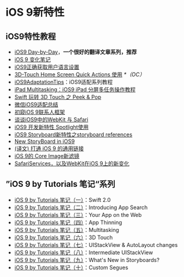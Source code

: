 # iOS 9新特性
## iOS9特性教程
- [iOS9 Day-by-Day][1]，**一个很好的翻译文章系列，推荐**
- [iOS 9 变化笔记][2]
- [iOS9正确获取用户语言设置][3]
- [3D-Touch Home Screen Quick Actions 使用][4] _\*（OC）_
- [iOS9AdaptationTips][5]：iOS9适配系列教程
- [iPad Multitasking：iOS9 iPad 分屏多任务操作教程][6]
- [Swift 玩转 3D Touch 之 Peek & Pop][7]
- [微信iOS9适配总结][8]
- [初窥iOS 9联系人框架][9]
- [谈谈iOS9中的WebKit 与 Safari][10]
- [iOS9 开发新特性 Spotlight使用][11]
- [iOS9 Storyboard新特性之storyboard references][12]
- [New StoryBoard in iOS9][13]
- [(译文) 打通 iOS 9 的通用链接][14]
- [iOS 9的 Core Image新滤镜][15]
- [SafariServices，以及WebKit在iOS 9上的新变化][16]

## ”iOS 9 by Tutorials 笔记“系列
- [iOS 9 by Tutorials 笔记（一）][17]：Swift 2.0
- [iOS 9 by Tutorials 笔记（二）][18]：Introducing App Search
- [iOS 9 by Tutorials 笔记（三）][19]：Your App on the Web
- [iOS 9 by Tutorials 笔记（四）][20]：App Thinning
- [iOS 9 by Tutorials 笔记（五）][21]：Multitasking
- [iOS 9 by Tutorials 笔记（六）][22]：3D Touch
- [iOS 9 by Tutorials 笔记（七）][23]：UIStackView & AutoLayout changes 
- [iOS 9 by Tutorials 笔记（八）][24]：Intermediate UIStackView
- [iOS 9 by Tutorials 笔记（九）][25]：What's New in Storyboards?
- [iOS 9 by Tutorials 笔记（十）][26]：Custom Segues

[1]:	http://www.jianshu.com/p/3768b9c65974
[2]:	http://segmentfault.com/a/1190000003794595
[3]:	http://blog.yourtion.com/get-current-language-on-ios9.html
[4]:	http://www.cnblogs.com/wb145230/p/4936596.html "3D-Touch Home Screen Quick Actions 使用"
[5]:	https://github.com/ChenYilong/iOS9AdaptationTips "iOS9AdaptationTips"
[6]:	http://segmentfault.com/a/1190000003794618 "iPad Multitasking：iOS9 iPad 分屏多任务操作教程"
[7]:	http://www.cnblogs.com/Ray-liang/p/4983592.html "Swift 玩转 3D Touch 之 Peek & Pop"
[8]:	http://mp.weixin.qq.com/s?__biz=MzAwNDY1ODY2OQ==&mid=400069917&idx=1&sn=ac651a2ba788980fb6730dc0c322293c&scene=0#rd
[9]:	http://www.cocoachina.com/ios/20151111/14077.html
[10]:	http://www.cnblogs.com/Ray-liang/p/4961702.html "谈谈iOS9中的WebKit 与 Safari"
[11]:	http://www.cnblogs.com/jgCho/p/4961435.html "iOS9 开发新特性 Spotlight使用"
[12]:	http://www.lvesli.com/?p=356 "iOS9 Storyboard新特性之storyboard references"
[13]:	http://segmentfault.com/a/1190000003957293 "New StoryBoard in iOS9"
[14]:	http://amonxu.com/2015/08/18/2015-08-18-Breaking-down-iOS9-Universal-Links/ "(译文) 打通 iOS 9 的通用链接"
[15]:	http://www.cocoachina.com/ios/20151118/14253.html
[16]:	http://www.hotobear.com/?p=1031 "SafariServices，以及WebKit在iOS 9上的新变化"
[17]:	http://chengway.in/ios-9-by-tutorials-bi-ji/ "iOS 9 by Tutorials 笔记（一）"
[18]:	http://chengway.in/ios-9-by-tutorials-bi-ji-er/ "iOS 9 by Tutorials 笔记（二）"
[19]:	http://chengway.in/ios-9-by-tutorials-bi-ji-san/ "iOS 9 by Tutorials 笔记（三）"
[20]:	http://chengway.in/ios-9-by-tutorials-bi-ji-si/ "iOS 9 by Tutorials 笔记（四）"
[21]:	http://chengway.in/ios-9-by-tutorials-bi-ji-wu/ "iOS 9 by Tutorials 笔记（五）"
[22]:	http://chengway.in/ios-9-by-tutorials-bi-ji-liu/ "iOS 9 by Tutorials 笔记（六）"
[23]:	http://chengway.in/ios-9-by-tutorials-bi-ji-qi/ "iOS 9 by Tutorials 笔记（七）"
[24]:	http://chengway.in/ios-9-by-tutorials-bi-ji-ba/ "iOS 9 by Tutorials 笔记（八）"
[25]:	http://chengway.in/ios-9-by-tutorials-bi-ji-jiu/ "iOS 9 by Tutorials 笔记（九）"
[26]:	http://chengway.in/ios-9-by-tutorials-bi-ji-shi/ "iOS 9 by Tutorials 笔记（十）"